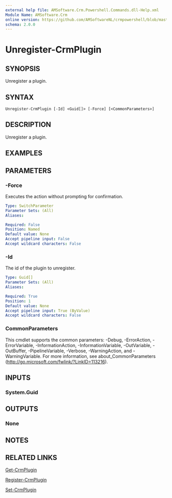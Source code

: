 ```yaml
---
external help file: AMSoftware.Crm.Powershell.Commands.dll-Help.xml
Module Name: AMSoftware.Crm
online version: https://github.com/AMSoftwareNL/crmpowershell/blob/master/docs/Unregister-CrmPlugin.md
schema: 2.0.0
---
```


# Unregister-CrmPlugin

## SYNOPSIS
Unregister a plugin.

## SYNTAX

```
Unregister-CrmPlugin [-Id] <Guid[]> [-Force] [<CommonParameters>]
```

## DESCRIPTION
Unregister a plugin.

## EXAMPLES

## PARAMETERS

### -Force
Executes the action without prompting for confirmation.

```yaml
Type: SwitchParameter
Parameter Sets: (All)
Aliases:

Required: False
Position: Named
Default value: None
Accept pipeline input: False
Accept wildcard characters: False
```

### -Id
The id of the plugin to unregister.

```yaml
Type: Guid[]
Parameter Sets: (All)
Aliases:

Required: True
Position: 1
Default value: None
Accept pipeline input: True (ByValue)
Accept wildcard characters: False
```

### CommonParameters
This cmdlet supports the common parameters: -Debug, -ErrorAction, -ErrorVariable, -InformationAction, -InformationVariable, -OutVariable, -OutBuffer, -PipelineVariable, -Verbose, -WarningAction, and -WarningVariable. For more information, see about_CommonParameters (http://go.microsoft.com/fwlink/?LinkID=113216).

## INPUTS

### System.Guid
## OUTPUTS

### None
## NOTES

## RELATED LINKS

[Get-CrmPlugin](Get-CrmPlugin.md)

[Register-CrmPlugin](Register-CrmPlugin.md)

[Set-CrmPlugin](Set-CrmPlugin.md)
